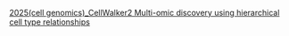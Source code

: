 [2025(cell genomics)_CellWalker2 Multi-omic discovery using hierarchical cell type relationships](Papers/2025(cell%20genomics)_CellWalker2%20Multi-omic%20discovery%20using%20hierarchical%20cell%20type%20relationships.pdf)
